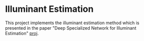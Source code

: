 [//]: <links>
[proj]: http://mmlab.ie.cuhk.edu.hk/projects/illuminant_estimation.html

# Illuminant Estimation

This project implements the illuminant estimation method which is presented in the paper "Deep Specialized Network for Illuminant Estimation" [proj]. 
